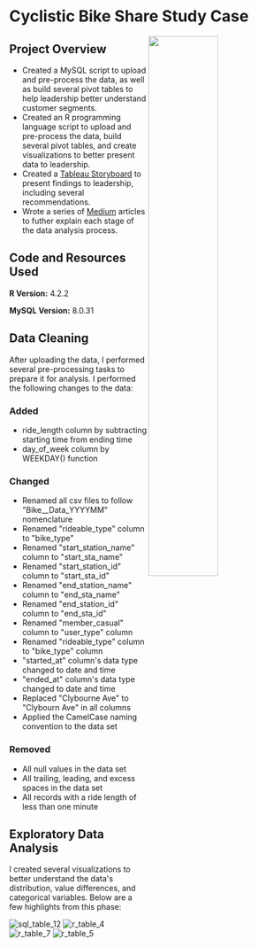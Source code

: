 # Cyclistic Bike Share Study Case
<img src="https://cdn.stocksnap.io/img-thumbs/960w/bridge-people_ONSNHWZTQ9.jpg"
 width=50% height=50% align=right>

## Project Overview
* Created a MySQL script to upload and pre-process the data, as well as build several pivot tables to help leadership better understand customer segments.
* Created an R programming language script to upload and pre-process the data, build several pivot tables, and create visualizations to better present data to leadership.
* Created a [Tableau Storyboard](https://public.tableau.com/app/profile/tony.gutierrez/viz/CyclisticBikeShare_16843493078500/Story1) to present findings to leadership, including several recommendations.
* Wrote a series of [Medium](https://medium.com/@tonygutierrez_60520/cyclistic-bike-share-business-case-introduction-f3efb2294687) articles to futher explain each stage of the data analysis process.

## Code and Resources Used
**R Version:** 4.2.2

**MySQL Version:** 8.0.31

## Data Cleaning
After uploading the data, I performed several pre-processing tasks to prepare it for analysis.  I performed the following changes to the data:

### Added
* ride_length column by subtracting starting time from ending time
* day_of_week column by WEEKDAY() function

### Changed
* Renamed all csv files to follow "Bike__Data_YYYYMM" nomenclature 
* Renamed "rideable_type" column to "bike_type" 
* Renamed "start_station_name" column to "start_sta_name"
* Renamed "start_station_id" column to "start_sta_id"
* Renamed "end_station_name" column to "end_sta_name"
* Renamed "end_station_id" column to "end_sta_id"
* Renamed "member_casual" column to "user_type" column
* Renamed "rideable_type" column to "bike_type" column
* "started_at" column's data type changed to date and time
* "ended_at" column's data type changed to date and time
* Replaced "Clybourne Ave" to "Clybourn Ave" in all columns
* Applied the CamelCase naming convention to the data set 

### Removed
* All null values in the data set
* All trailing, leading, and excess spaces in the data set
* All records with a ride length of less than one minute

## Exploratory Data Analysis
I created several visualizations to better understand the data's distribution, value differences, and categorical variables.  Below are a few highlights from this phase:

![sql_table_12](https://github.com/eangutierrez/Cyclistic_Bike_Share/assets/92600212/d9982365-deed-4c06-a493-29d7b231e1d2)
![r_table_4](https://github.com/eangutierrez/Cyclistic_Bike_Share/assets/92600212/40c292ff-bc50-45d5-98a7-145c7bdecc5e)
![r_table_7](https://github.com/eangutierrez/Cyclistic_Bike_Share/assets/92600212/2c01b149-9bda-464f-b399-2162e5b8fb15)
![r_table_5](https://github.com/eangutierrez/Cyclistic_Bike_Share/assets/92600212/01debb1e-69cc-4efa-844c-3189b6d9bb25)
